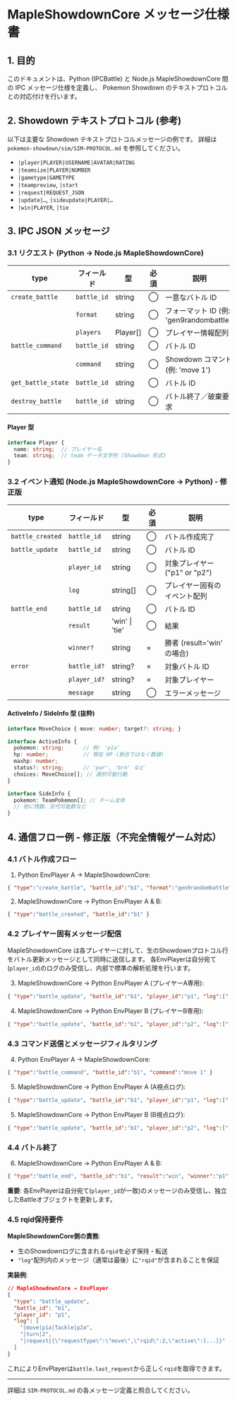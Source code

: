 <!--
  SHOWDOWN_MESSAGE_SPEC.md
  MapleShowdownCore メッセージ仕様書
  Python (IPCBattle) と Node.js MapleShowdownCore 間の IPC メッセージ仕様。
  Pokemon Showdown シミュレータ プロトコル (SIM-PROTOCOL.md) との対応を示す。
-->
# MapleShowdownCore メッセージ仕様書

## 1. 目的
このドキュメントは、Python (IPCBattle) と Node.js MapleShowdownCore 間の IPC メッセージ仕様を定義し、
Pokemon Showdown のテキストプロトコルとの対応付けを行います。

## 2. Showdown テキストプロトコル (参考)
以下は主要な Showdown テキストプロトコルメッセージの例です。
詳細は `pokemon-showdown/sim/SIM-PROTOCOL.md` を参照してください。

- `|player|PLAYER|USERNAME|AVATAR|RATING`
- `|teamsize|PLAYER|NUMBER`
- `|gametype|GAMETYPE`
- `|teampreview`, `|start`
- `|request|REQUEST_JSON`
- `|update|…`, `|sideupdate|PLAYER|…`
- `|win|PLAYER`, `|tie`

## 3. IPC JSON メッセージ

### 3.1 リクエスト (Python → Node.js MapleShowdownCore)

| type               | フィールド        | 型             | 必須 | 説明                                 |
|--------------------|-------------------|----------------|------|--------------------------------------|
| `create_battle`    | `battle_id`       | string         | ◯   | 一意なバトル ID                      |
|                    | `format`          | string         | ◯   | フォーマット ID (例: 'gen9randombattle') |
|                    | `players`         | Player[]       | ◯   | プレイヤー情報配列                   |
| `battle_command`   | `battle_id`       | string         | ◯   | バトル ID                            |
|                    | `command`         | string         | ◯   | Showdown コマンド (例: 'move 1')      |
| `get_battle_state` | `battle_id`       | string         | ◯   | バトル ID                            |
| `destroy_battle`   | `battle_id`       | string         | ◯   | バトル終了／破棄要求                 |

#### Player 型
```ts
interface Player {
  name: string;  // プレイヤー名
  team: string;  // team データ文字列 (Showdown 形式)
}
```

### 3.2 イベント通知 (Node.js MapleShowdownCore → Python) - 修正版

| type               | フィールド        | 型               | 必須 | 説明                             |
|--------------------|-------------------|------------------|------|----------------------------------|
| `battle_created`   | `battle_id`       | string           | ◯   | バトル作成完了                   |
| `battle_update`    | `battle_id`       | string           | ◯   | バトル ID                        |
|                    | `player_id`       | string           | ◯   | 対象プレイヤー ("p1" or "p2")    |
|                    | `log`             | string[]         | ◯   | プレイヤー固有のイベント配列     |
| `battle_end`       | `battle_id`       | string           | ◯   | バトル ID                        |
|                    | `result`          | 'win' \| 'tie' | ◯   | 結果                             |
|                    | `winner?`         | string           | ×   | 勝者 (result='win' の場合)       |
| `error`            | `battle_id?`      | string?          | ×   | 対象バトル ID                    |
|                    | `player_id?`      | string?          | ×   | 対象プレイヤー                   |
|                    | `message`         | string           | ◯   | エラーメッセージ                 |

#### ActiveInfo / SideInfo 型 (抜粋)
```ts
interface MoveChoice { move: number; target?: string; }

interface ActiveInfo {
  pokemon: string;      // 例: 'p1a'
  hp: number;           // 現在 HP (割合ではなく数値)
  maxhp: number;
  status?: string;      // 'par', 'brn' など
  choices: MoveChoice[]; // 選択可能行動
}

interface SideInfo {
  pokemon: TeamPokemon[]; // チーム全体
  // 他に残数、交代可能数など
}
```

## 4. 通信フロー例 - 修正版（不完全情報ゲーム対応）

### 4.1 バトル作成フロー
1. Python EnvPlayer A → MapleShowdownCore:
```json
{ "type":"create_battle", "battle_id":"b1", "format":"gen9randombattle", "players":[...] }
```
2. MapleShowdownCore → Python EnvPlayer A & B:
```json
{ "type":"battle_created", "battle_id":"b1" }
```

### 4.2 プレイヤー固有メッセージ配信
MapleShowdownCore は各プレイヤーに対して、生のShowdownプロトコル行をバトル更新メッセージとして同時に送信します。
各EnvPlayerは自分宛て(`player_id`)のログのみ受信し、内部で標準の解析処理を行います。

3. MapleShowdownCore → Python EnvPlayer A (プレイヤーA専用):
```json
{ "type":"battle_update", "battle_id":"b1", "player_id":"p1", "log":["|request|{...}", "...|move|p1a|Tackle|p2a", "…"] }
```

4. MapleShowdownCore → Python EnvPlayer B (プレイヤーB専用):
```json
{ "type":"battle_update", "battle_id":"b1", "player_id":"p2", "log":["|request|{...}", "...|move|p1a|Tackle|p2a", "…"] }
```

### 4.3 コマンド送信とメッセージフィルタリング
4. Python EnvPlayer A → MapleShowdownCore:
```json
{ "type":"battle_command", "battle_id":"b1", "command":"move 1" }
```
5. MapleShowdownCore → Python EnvPlayer A (A視点ログ):
```json
{ "type":"battle_update", "battle_id":"b1", "player_id":"p1", "log":["|move|p1a|Tackle|p2a","|turn|2",…] }
```
5. MapleShowdownCore → Python EnvPlayer B (B視点ログ):
```json
{ "type":"battle_update", "battle_id":"b1", "player_id":"p2", "log":["|move|p1a|Tackle|p2a","|turn|2",…] }
```

### 4.4 バトル終了
6. MapleShowdownCore → Python EnvPlayer A & B:
```json
{ "type":"battle_end", "battle_id":"b1", "result":"win", "winner":"p1" }
```

**重要**: 各EnvPlayerは自分宛て(`player_id`が一致)のメッセージのみ受信し、独立したBattleオブジェクトを更新します。

### 4.5 rqid保持要件
**MapleShowdownCore側の責務**:
- 生のShowdownログに含まれる`rqid`を必ず保持・転送
- `"log"`配列内のメッセージ（通常は最後）に`"rqid"`が含まれることを保証

**実装例**:
```json
// MapleShowdownCore → EnvPlayer
{
  "type": "battle_update",
  "battle_id": "b1", 
  "player_id": "p1",
  "log": [
    "|move|p1a|Tackle|p2a",
    "|turn|2",
    "|request|{\"requestType\":\"move\",\"rqid\":2,\"active\":[...]}"
  ]
}
```

これによりEnvPlayerは`battle.last_request`から正しく`rqid`を取得できます。

---
詳細は `SIM-PROTOCOL.md` の各メッセージ定義と照合してください。